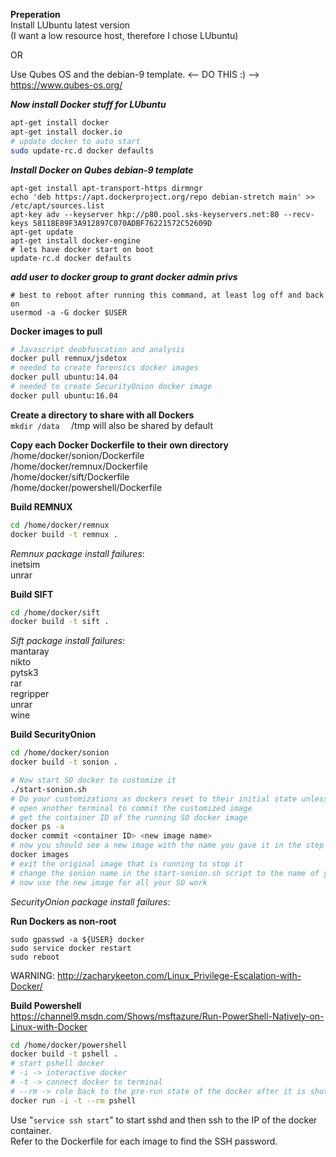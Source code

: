 **Preperation**  
Install LUbuntu latest version  
(I want a low resource host, therefore I chose LUbuntu)  

OR

Use Qubes OS and the debian-9 template.  <-- DO THIS :) --> https://www.qubes-os.org/


***Now install Docker stuff for LUbuntu***  
```bash
apt-get install docker  
apt-get install docker.io  
# update docker to auto start
sudo update-rc.d docker defaults  
```


***Install Docker on Qubes debian-9 template***
```
apt-get install apt-transport-https dirmngr
echo 'deb https://apt.dockerproject.org/repo debian-stretch main' >> /etc/apt/sources.list
apt-key adv --keyserver hkp://p80.pool.sks-keyservers.net:80 --recv-keys 58118E89F3A912897C070ADBF76221572C52609D
apt-get update
apt-get install docker-engine
# lets have docker start on boot
update-rc.d docker defaults
```


***add user to docker group to grant docker admin privs***
```
# best to reboot after running this command, at least log off and back on
usermod -a -G docker $USER
```


**Docker images to pull**  
```bash
# Javascript deobfuscation and analysis
docker pull remnux/jsdetox  
# needed to create forensics docker images  
docker pull ubuntu:14.04  
# needed to create SecurityOnion docker image
docker pull ubuntu:16.04  
```


**Create a directory to share with all Dockers**  
```mkdir /data  ```
/tmp will also be shared by default


**Copy each Docker Dockerfile to their own directory**  
/home/docker/sonion/Dockerfile  
/home/docker/remnux/Dockerfile  
/home/docker/sift/Dockerfile  
/home/docker/powershell/Dockerfile  


**Build REMNUX**  
```bash
cd /home/docker/remnux   
docker build -t remnux .  
```
_Remnux package install failures_:  
inetsim  
unrar  


**Build SIFT**  
```bash
cd /home/docker/sift  
docker build -t sift .  
```
_Sift package install failures_:  
mantaray  
nikto  
pytsk3  
rar  
regripper  
unrar  
wine  


**Build SecurityOnion**
```bash
cd /home/docker/sonion  
docker build -t sonion .  

# Now start SO docker to customize it
./start-sonion.sh
# Do your customizations as dockers reset to their initial state unless commited
# open another terminal to commit the customized image
# get the container ID of the running SO docker image
docker ps -a
docker commit <container ID> <new image name>
# now you should see a new image with the name you gave it in the step above
docker images
# exit the original image that is running to stop it
# change the sonion name in the start-sonion.sh script to the name of your new SO image
# now use the new image for all your SO work

```
_SecurityOnion package install failures_:  

**Run Dockers as non-root**
```sudo groupadd docker
sudo gpasswd -a ${USER} docker
sudo service docker restart
sudo reboot
```
WARNING:  http://zacharykeeton.com/Linux_Privilege-Escalation-with-Docker/

**Build Powershell**  
https://channel9.msdn.com/Shows/msftazure/Run-PowerShell-Natively-on-Linux-with-Docker
```bash
cd /home/docker/powershell
docker build -t pshell .  
# start pshell docker
# -i -> interactive docker
# -t -> connect docker to terminal
# --rm -> role back to the pre-run state of the docker after it is shutdown
docker run -i -t --rm pshell
```


Use "```service ssh start```" to start sshd and then ssh to the IP of the docker container.  
Refer to the Dockerfile for each image to find the SSH password.  
